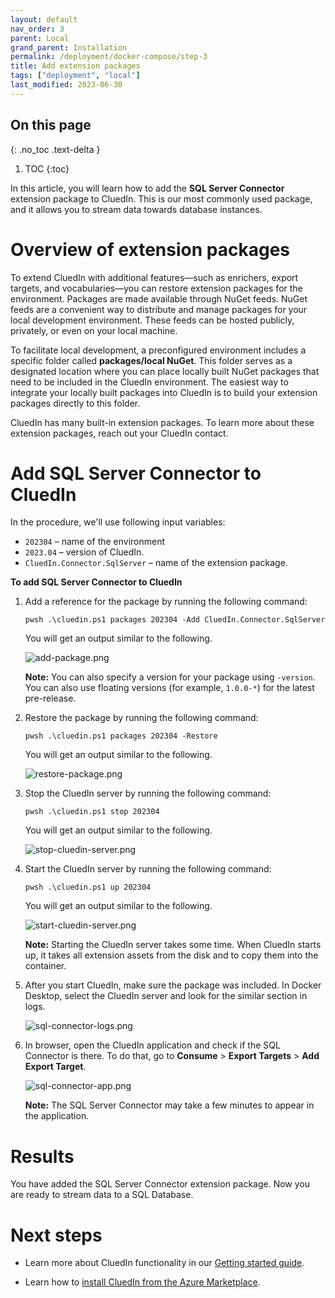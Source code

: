 ```yaml
---
layout: default
nav_order: 3
parent: Local
grand_parent: Installation
permalink: /deployment/docker-compose/step-3
title: Add extension packages
tags: ["deployment", "local"]
last_modified: 2023-06-30
---
```

## On this page
{: .no_toc .text-delta }
1. TOC
{:toc}

In this article, you will learn how to add the **SQL Server Connector** extension package to CluedIn. This is our most commonly used package, and it allows you to stream data towards database instances.

# Overview of extension packages

To extend CluedIn with additional features—such as enrichers, export targets, and vocabularies—you can restore extension packages for the environment. Packages are made available through NuGet feeds. NuGet feeds are a convenient way to distribute and manage packages for your local development environment. These feeds can be hosted publicly, privately, or even on your local machine.

To facilitate local development, a preconfigured environment includes a specific folder called **packages/local NuGet**. This folder serves as a designated location where you can place locally built NuGet packages that need to be included in the CluedIn environment. The easiest way to integrate your locally built packages into CluedIn is to build your extension packages directly to this folder.

CluedIn has many built-in extension packages. To learn more about these extension packages, reach out your CluedIn contact.

# Add SQL Server Connector to CluedIn

In the procedure, we'll use following input variables:

- `202304` – name of the environment
- `2023.04` – version of CluedIn.
- `CluedIn.Connector.SqlServer` – name of the extension package.

**To add SQL Server Connector to CluedIn**

1. Add a reference for the package by running the following command:

    `pwsh .\cluedin.ps1 packages 202304 -Add CluedIn.Connector.SqlServer`

    You will get an output similar to the following.    
 
    ![add-package.png](../../assets/images/local-install/add-package.png)

    **Note:** You can also specify a version for your package using `-version`. You can also use floating versions (for example, `1.0.0-*`) for the latest pre-release.

1. Restore the package by running the following command:

    `pwsh .\cluedin.ps1 packages 202304 -Restore`

    You will get an output similar to the following.

    ![restore-package.png](../../assets/images/local-install/restore-package.png)

1. Stop the CluedIn server by running the following command:

    `pwsh .\cluedin.ps1 stop 202304`

    You will get an output similar to the following.

    ![stop-cluedin-server.png](../../assets/images/local-install/stop-cluedin-server.png)

1. Start the CluedIn server by running the following command:

    `pwsh .\cluedin.ps1 up 202304`

    You will get an output similar to the following.

    ![start-cluedin-server.png](../../assets/images/local-install/start-cluedin-server.png)

    **Note:** Starting the CluedIn server takes some time. When CluedIn starts up, it takes all extension assets from the disk and to copy them into the container.

1.  After you start CluedIn, make sure the package was included. In Docker Desktop, select the CluedIn server and look for the similar section in logs.

    ![sql-connector-logs.png](../../assets/images/local-install/sql-connector-logs.png)

1. In browser, open the CluedIn application and check if the SQL Connector is there. To do that, go to **Consume** > **Export Targets** > **Add Export Target**.

    ![sql-connector-app.png](../../assets/images/local-install/sql-connector-app.png)

    **Note:** The SQL Server Connector may take a few minutes to appear in the application.

# Results

You have added the SQL Server Connector extension package. Now you are ready to stream data to a SQL Database.

# Next steps

- Learn more about CluedIn functionality in our [Getting started guide](/getting-started).

- Learn how to [install CluedIn from the Azure Marketplace](/deployment/azure-marketplace).